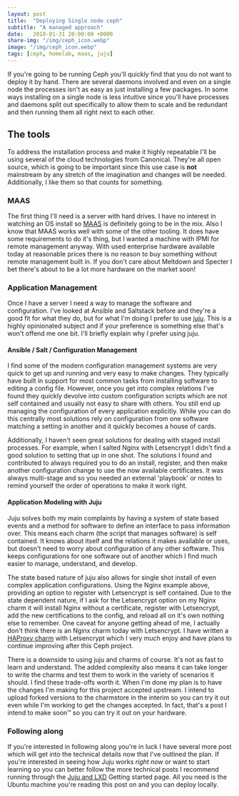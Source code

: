 ```yaml
---
layout: post
title:  "Deploying Single node ceph"
subtitle: "A managed approach"
date:   2018-01-31 20:00:00 +0000
share-img: "/img/ceph_icon.webp"
image: "/img/ceph_icon.webp"
tags: [ceph, homelab, maas, juju]
---
```


If you're going to be running Ceph you'll quickly find that you do not want to
deploy it by hand. There are several daemons involved and even on a single node
the processes isn't as easy as just installing a few packages. In some ways
installing on a single node is less intuitive since you'll have processes and
daemons split out specifically to allow them to scale and be redundant and then
running them all right next to each other.

## The tools
To address the installation process and make it highly repeatable I'll be using
several of the cloud technologies from Canonical. They're all open source, which
is going to be important since this use case is **not** mainstream by any
stretch of the imagination and changes will be needed. Additionally, I like them
so that counts for something.

### MAAS
The first thing I'll need is a server with hard drives. I have no interest in
watching an OS install so [MAAS][maas] is definitely going to be in the mix.
Also I know that MAAS works well with some of the other tooling. It does have
some requirements to do it's thing, but I wanted a machine with IPMI for remote
management anyway. With used enterprise hardware available today at reasonable
prices there is no reason to buy something without remote management built in.
If you don't care about Meltdown and Specter I bet there's about to be a
lot more hardware on the market soon! 

### Application Management
Once I have a server I need a way to manage the software and configuration. I've
looked at Ansible and Saltstack before and they're a good fit for what they do,
but for what I'm doing I prefer to use [juju][juju]. This is a highly
opinionated subject and if your preference is something else that's won't offend
me one bit. I'll briefly explain why *I* prefer using juju.

#### Ansible / Salt / Configuration Management
I find some of the modern configuration management systems are very quick
to get up and running and very easy to make changes. They typically have built
in support for most common tasks from installing software to editing a config
file. However, once you get into complex relations I've found they quickly
devolve into custom configuration scripts which are not self contained and
usually not easy to share with others. You still end up managing the
configuration of every application explicitly. While you can do this centrally
most solutions rely on configuration from one software matching a setting in
another and it quickly becomes a house of cards.

Additionally, I haven't seen great solutions for dealing with staged install
processes. For example, when I salted Nginx with Letsencrypt I didn't find a
good solution to setting that up in one shot. The solutions I found and
contributed to always required you to do an install, register, and then make
another configuration change to use the now available certificates. It was
always multi-stage and so you needed an external 'playbook' or notes to remind
yourself the order of operations to make it work right.

#### Application Modeling with Juju
Juju solves both my main complaints by having a system of state based events and
a method for software to define an interface to pass information over. This
means each charm (the script that manages software) is self contained. It knows
about itself and the relations it makes available or uses, but doesn't need to
worry about configuration of any other software. This keeps configurations for
one software out of another which I find much easier to manage, understand, and
develop.

The state based nature of juju also allows for single shot install of even
complex application configurations. Using the Nginx example above, providing an
option to register with Letsencrypt is self contained. Due to the state
dependent nature, if I ask for the Letsencrypt option on my Nginx charm it will
install Nginx without a certificate, register with Letsencrypt, add the new
certifications to the config, and reload all on it's own nothing else to
remember. One caveat for anyone getting ahead of me, I actually don't think
there is an Nginx charm today with Letsencrypt. I have written a 
[HAProxy charm][haproxy-charm] with Letsencrypt which I very much enjoy and have
plans to continue improving after this Ceph project.

There is a downside to using juju and charms of course. It's not as fast to
learn and understand. The added complexity also means it can take longer to
write the charms and test them to work in the variety of scenarios it should. I
find these trade-offs worth it. When I'm done my plan is to have the changes I'm
making for this project accepted upstream. I intend to upload forked versions to
the charmstore in the interim so you can try it out even while I'm working to
get the changes accepted. In fact, that's a post I intend to make soon&trade; so
you can try it out on your hardware.

### Following along
If you're interested in following along you're in luck I have several more post
which will get into the technical details now that I've outlined the plan. If
you're interested in seeing how Juju works *right now* or want to start learning
so you can better follow the more technical posts I recommend running through
the [Juju and LXD][juju-and-lxd] Getting started page. All you need is the
Ubuntu machine you're reading this post on and you can deploy locally.

[maas]: https://maas.io/
[juju]: https://jujucharms.com/
[haproxy-charm]: https://jujucharms.com/u/chris.sanders/haproxy
[juju-and-lxd]: https://jujucharms.com/docs/stable/tut-lxd
